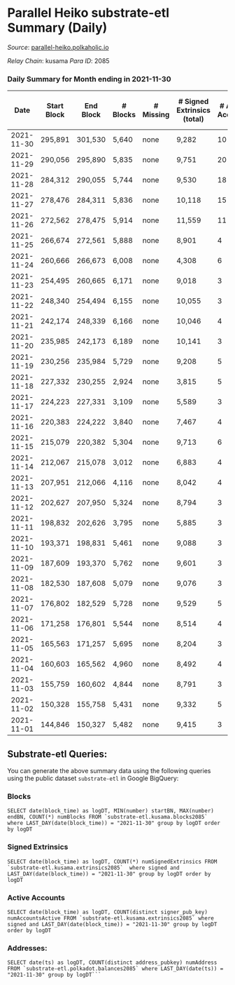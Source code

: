 # Parallel Heiko substrate-etl Summary (Daily)

_Source_: [parallel-heiko.polkaholic.io](https://parallel-heiko.polkaholic.io)

*Relay Chain*: kusama
*Para ID*: 2085



### Daily Summary for Month ending in 2021-11-30


| Date | Start Block | End Block | # Blocks | # Missing | # Signed Extrinsics (total) | # Active Accounts | # Addresses with Balances | # Events | # Transfers | # XCM Transfers In | # XCM Transfers Out |
| ---- | ----------- | --------- | -------- | --------- | --------------------------- | ----------------- | ------------------------- | -------- | ----------- | ------------------ | ------------------- |
| 2021-11-30 | 295,891 | 301,530 | 5,640 | none  | 9,282 | 10 | 10,718 | 29,871 | 2 ($1,886.76) | 3 ($3,329.25) |   |
| 2021-11-29 | 290,056 | 295,890 | 5,835 | none  | 9,751 | 20 | 10,716 | 31,200 | 1 ($35.77) | 1 ($333.70) |   |
| 2021-11-28 | 284,312 | 290,055 | 5,744 | none  | 9,530 | 18 | 10,715 | 30,575 |   | 1 ($16.27) |   |
| 2021-11-27 | 278,476 | 284,311 | 5,836 | none  | 10,118 | 15 | 10,714 | 40,774 | 6 ($1,438.12) | 3 ($1,027.77) | 3 ($3,845.92) |
| 2021-11-26 | 272,562 | 278,475 | 5,914 | none  | 11,559 | 11 | 10,714 | 72,771 | 1 ($1.79) | 2 ($399.61) |   |
| 2021-11-25 | 266,674 | 272,561 | 5,888 | none  | 8,901 | 4 | 10,711 | 29,582 |   |   |   |
| 2021-11-24 | 260,666 | 266,673 | 6,008 | none  | 4,308 | 6 | 10,711 | 21,895 | 265 ($397,383) | 4 ($6,775.72) |   |
| 2021-11-23 | 254,495 | 260,665 | 6,171 | none  | 9,018 | 3 | 10,502 | 30,384 |   |   |   |
| 2021-11-22 | 248,340 | 254,494 | 6,155 | none  | 10,055 | 3 | 10,502 | 32,433 |   | 1 ($346.75) |   |
| 2021-11-21 | 242,174 | 248,339 | 6,166 | none  | 10,046 | 4 | 10,501 | 32,431 |   |   |   |
| 2021-11-20 | 235,985 | 242,173 | 6,189 | none  | 10,141 | 3 | 10,501 | 32,672 |   | 1 ($3.65) |   |
| 2021-11-19 | 230,256 | 235,984 | 5,729 | none  | 9,208 | 5 | 10,500 | 29,889 | 1 ($0.89) |   |   |
| 2021-11-18 | 227,332 | 230,255 | 2,924 | none  | 3,815 | 5 | 10,500 | 21,802 | 1,636 ($184,039) |   |   |
| 2021-11-17 | 224,223 | 227,331 | 3,109 | none  | 5,589 | 3 | 8,872 | 17,403 |   | 1 ($371.35) |   |
| 2021-11-16 | 220,383 | 224,222 | 3,840 | none  | 7,467 | 4 | 8,872 | 22,633 | 1 ($110.65) | 2 ($649.24) |   |
| 2021-11-15 | 215,079 | 220,382 | 5,304 | none  | 9,713 | 6 | 8,871 | 75,131 | 8,843 ($5,144,136) | 1 ($422.55) |   |
| 2021-11-14 | 212,067 | 215,078 | 3,012 | none  | 6,883 | 4 | 38 | 19,808 | 7 ($3,754.22) |   |   |
| 2021-11-13 | 207,951 | 212,066 | 4,116 | none  | 8,042 | 4 | 38 | 24,379 | 7 ($3,822.54) | 6 ($611.97) | 2 ($569.89) |
| 2021-11-12 | 202,627 | 207,950 | 5,324 | none  | 8,794 | 3 | 33 | 28,245 |   | 1 ($818.70) |   |
| 2021-11-11 | 198,832 | 202,626 | 3,795 | none  | 5,885 | 3 | 32 | 19,371 |   | 1 ($450.40) |   |
| 2021-11-10 | 193,371 | 198,831 | 5,461 | none  | 9,088 | 3 | 31 | 29,116 |   | 2 ($2,580.20) |   |
| 2021-11-09 | 187,609 | 193,370 | 5,762 | none  | 9,601 | 3 | 29 | 30,735 |   | 1 ($503.63) |   |
| 2021-11-08 | 182,530 | 187,608 | 5,079 | none  | 9,076 | 3 | 28 | 28,334 |   | 3 ($1,883.47) |   |
| 2021-11-07 | 176,802 | 182,529 | 5,728 | none  | 9,529 | 5 | 25 | 30,533 | 1 ($48.73) | 2 ($29.61) |   |
| 2021-11-06 | 171,258 | 176,801 | 5,544 | none  | 8,514 | 4 | 24 | 28,143 | 2 ($800.40) | 3 ($148.52) |   |
| 2021-11-05 | 165,563 | 171,257 | 5,695 | none  | 8,204 | 3 | 22 | 27,822 |   | 3 ($927.63) |   |
| 2021-11-04 | 160,603 | 165,562 | 4,960 | none  | 8,492 | 4 | 20 | 26,914 | 1 ($168.82) | 1 ($78.08) |   |
| 2021-11-03 | 155,759 | 160,602 | 4,844 | none  | 8,791 | 3 | 19 | 27,293 |   | 3 ($249.67) |   |
| 2021-11-02 | 150,328 | 155,758 | 5,431 | none  | 9,332 | 5 | 17 | 29,567 | 10 ($3,778.58) | 2 ($84.08) |   |
| 2021-11-01 | 144,846 | 150,327 | 5,482 | none  | 9,415 | 3 | 16 | 29,797 |   |   |   |

## Substrate-etl Queries:
You can generate the above summary data using the following queries using the public dataset `substrate-etl` in Google BigQuery:


### Blocks
```
SELECT date(block_time) as logDT, MIN(number) startBN, MAX(number) endBN, COUNT(*) numBlocks FROM `substrate-etl.kusama.blocks2085`  where LAST_DAY(date(block_time)) = "2021-11-30" group by logDT order by logDT
```


### Signed Extrinsics
```
SELECT date(block_time) as logDT, COUNT(*) numSignedExtrinsics FROM `substrate-etl.kusama.extrinsics2085`  where signed and LAST_DAY(date(block_time)) = "2021-11-30" group by logDT order by logDT
```


### Active Accounts
```
SELECT date(block_time) as logDT, COUNT(distinct signer_pub_key) numAccountsActive FROM `substrate-etl.kusama.extrinsics2085` where signed and LAST_DAY(date(block_time)) = "2021-11-30" group by logDT order by logDT
```


### Addresses:
```
SELECT date(ts) as logDT, COUNT(distinct address_pubkey) numAddress FROM `substrate-etl.polkadot.balances2085` where LAST_DAY(date(ts)) = "2021-11-30" group by logDT```


